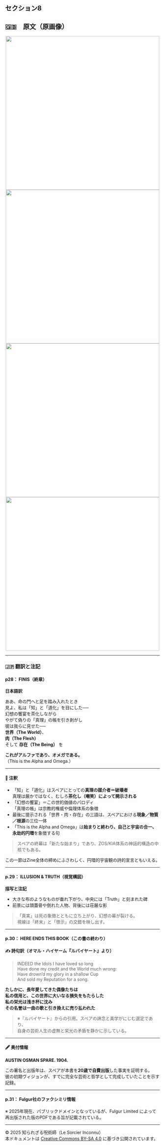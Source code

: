 ## セクション8

## 🇬🇧　原文（原画像）

<div align="center">
 <img src="if28.png" width="500"><br>
 <img src="if29.png" width="500"><br>
 <img src="if30.png" width="500"><br>
 <img src="if31.png" width="500"><br>
</div>

---

### 🇯🇵 翻訳と注記

#### p28： FINIS（終章）

**日本語訳**  

ああ、命の門へと足を踏み入れたとき  
見よ、私は「知」と「道化」を目にした──  
幻想の饗宴を茶化しながら  
やがて偽りの「真理」の帳を引き剥がし  
彼は我らに見せた──  
**世界（The World）**、  
**肉（The Flesh）**  
そして **存在（The Being）** を  

**これがアルファであり、オメガである。**  
（This is the Alpha and Omega.）

---

#### 🧠 注釈

- 「知」と「道化」はスペアにとっての**真理の媒介者＝破壊者**  
  真理は厳かではなく、むしろ**茶化し（嘲笑）によって開示される**
- 「幻想の饗宴」＝この世的価値のパロディ  
  「真理の帳」は宗教的権威や倫理体系の象徴
- 最後に提示される「世界・肉・存在」の三語は、スペアにおける**現象／物質／根源**の三位一体
- 「This is the Alpha and Omega」は**始まりと終わり、自己と宇宙の合一、永劫的円環**を象徴する句

> スペアの終幕は「新たな始まり」であり、ZOS/KIA体系の神話的構造の中核でもある。

この一節はZine全体の締めにふさわしく、円環的宇宙観の詩的宣言ともいえる。

---

#### p.29： ILLUSION & TRUTH（視覚構図）

**描写と注記**
- 大きな布のようなものが垂れ下がり、中央には「Truth」と刻まれた碑  
- 前景には頭蓋骨や倒れた人物、背後には荘厳な影

> 「真実」は死の象徴とともに立ち上がり、幻想の幕が裂ける。  
> 視線は「終末」と「啓示」の交錯を映し出す。

---

#### p.30： HERE ENDS THIS BOOK（この書の終わり）

#### ✍️ 詩句訳（オマル・ハイヤーム『ルバイヤート』より）

> INDEED the Idols I have loved so long  
> Have done my credit and the World much wrong:  
> Have drown’d my glory in a shallow Cup  
> And sold my Reputation for a song.

**たしかに、長年愛してきた偶像たちは**  
**私の信用と、この世界に大いなる損失をもたらした**  
**私の栄光は浅き杯に沈み**  
**その名誉は一曲の歌と引き換えに売り払われた**

> ※『ルバイヤート』からの引用。スペアの諦念と美学がにじむ選定であり、  
> 自身の芸術人生の虚無と栄光の矛盾を静かに示している。

---

#### 🖋️ 奥付情報

**AUSTIN OSMAN SPARE. 1904.**

この署名と出版年は、スペアが本書を**20歳で自費出版**した事実を証明する。  
彼の初期ヴィジョンが、すでに完全な芸術と哲学として完成していたことを示す記録。

---

#### p.31： Fulgur社のファクシミリ情報

※ 2025年現在、パブリックドメインとなっているが、Fulgur Limited によって再出版された版のPDFである旨が記載されている。

---

© 2025 知られざる呪術師（Le Sorcier Inconnu）  
本ドキュメントは [Creative Commons BY-SA 4.0](https://creativecommons.org/licenses/by-sa/4.0/deed.ja) に基づき公開されています。

